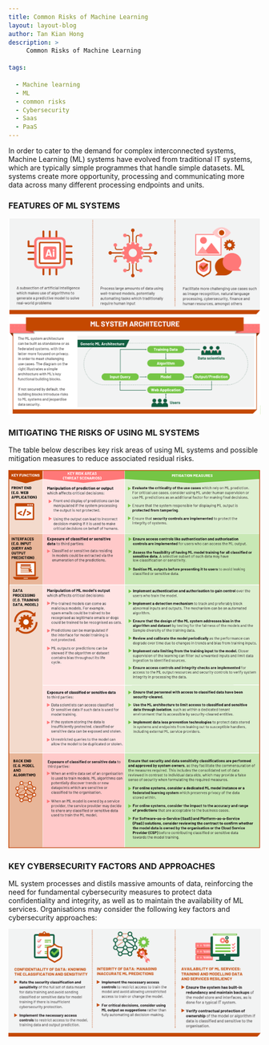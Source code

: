 ```yaml
---
title: Common Risks of Machine Learning
layout: layout-blog
author: Tan Kian Hong 
description: >
     Common Risks of Machine Learning

tags:

  - Machine learning
  - ML
  - common risks
  - Cybersecurity
  - Saas
  - PaaS
---
```


In order to cater to the demand for complex interconnected systems, Machine Learning (ML) systems have evolved from traditional IT systems, which are typically simple programmes that handle simple datasets. ML systems create more opportunity, processing and communicating more data across many different processing endpoints and units.

### FEATURES OF ML SYSTEMS

![ML_intro](/assets/img/ML-features.png)
![ML_intro](/assets/img/ML-systemarchitecture.png)

### MITIGATING THE RISKS OF USING ML SYSTEMS

The table below describes key risk areas of using ML systems and possible mitigation measures to reduce associated residual risks.

![ML_intro](/assets/img/ML-mitigaterisk.png)

### KEY CYBERSECURITY FACTORS AND APPROACHES

ML system processes and distils massive amounts of data, reinforcing the need for fundamental cybersecurity measures to protect data confidentiality and integrity, as well as to maintain the availability of ML services. Organisations may consider the following key factors and cybersecurity approaches:

![ML_intro](/assets/img/ML-keyapproaches.png)

